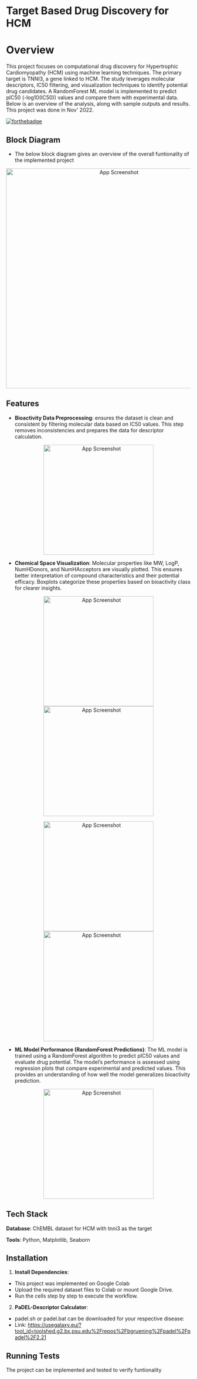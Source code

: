 
# Target Based Drug Discovery for HCM
# Overview

This project focuses on computational drug discovery for Hypertrophic Cardiomyopathy (HCM) using machine learning techniques. The primary target is TNNI3, a gene linked to HCM. The study leverages molecular descriptors, IC50 filtering, and visualization techniques to identify potential drug candidates. A RandomForest ML model is implemented to predict pIC50 (-log10(IC50)) values and compare them with experimental data. Below is an overview of the analysis, along with sample outputs and results. This project was done in Nov' 2022.

[![forthebadge](https://forthebadge.com/images/badges/made-with-python.svg)](https://forthebadge.com)



## Block Diagram

- The below block diagram gives an overview of the overall funtionality of the implemented project
 <p align="center">
  <img src="https://i.postimg.cc/qM0zCr5P/Picture7.png" alt="App Screenshot" width="600">
</p>

## Features

- **Bioactivity Data Preprocessing**: ensures the dataset is clean and consistent by filtering molecular data based on IC50 values. This step removes inconsistencies and prepares the data for descriptor calculation.

<p align="center">
  <img src="https://i.postimg.cc/Jhng2wHt/Picture1.jpg" alt="App Screenshot" width="300">
</p>

- **Chemical Space Visualization**: Molecular properties like MW, LogP, NumHDonors, and NumHAcceptors are visually plotted. This ensures better interpretation of compound characteristics and their potential efficacy. Boxplots categorize these properties based on bioactivity class for clearer insights.

<p align="center">
  <img src="https://i.postimg.cc/TwxkvZpr/Picture2.jpg" alt="App Screenshot" width="300">
    <img src="https://i.postimg.cc/wM7LCVcX/Picture3.jpg" alt="App Screenshot" width="300">

</p>

<p align="center">
  <img src="https://i.postimg.cc/L513WSpk/Picture4.jpg" alt="App Screenshot" width="300">
    <img src="https://i.postimg.cc/yYnDz580/Picture5.jpg" alt="App Screenshot" width="300">

</p>






- **ML Model Performance (RandomForest Predictions)**: The ML model is trained using a RandomForest algorithm to predict pIC50 values and evaluate drug potential. The model’s performance is assessed using regression plots that compare experimental and predicted values. This provides an understanding of how well the model generalizes bioactivity prediction.
<p align="center">
  <img src="https://i.postimg.cc/RVwj65Hn/Picture6.jpg" alt="App Screenshot" width="300">
</p>


## Tech Stack

**Database**: ChEMBL dataset for HCM with tnni3 as the target 

**Tools**: Python, Matplotlib, Seaborn

## Installation

1. **Install Dependencies**:
- This project was implemented on Google Colab
- Upload the required dataset files to Colab or mount Google Drive.
- Run the cells step by step to execute the workflow.

2. **PaDEL-Descriptor Calculator**: 
- padel.sh or padel.bat can be downloaded for your respective disease:
- Link: https://usegalaxy.eu/?tool_id=toolshed.g2.bx.psu.edu%2Frepos%2Fbgruening%2Fpadel%2Fpadel%2F2.21

## Running Tests

The project can be implemented and tested to verify funtionality

